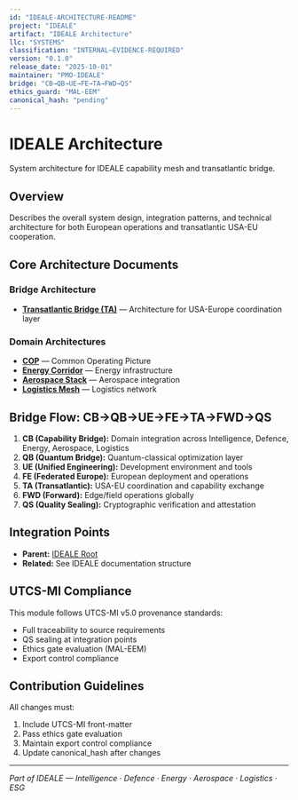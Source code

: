 ```yaml
---
id: "IDEALE-ARCHITECTURE-README"
project: "IDEALE"
artifact: "IDEALE Architecture"
llc: "SYSTEMS"
classification: "INTERNAL–EVIDENCE-REQUIRED"
version: "0.1.0"
release_date: "2025-10-01"
maintainer: "PMO-IDEALE"
bridge: "CB→QB→UE→FE→TA→FWD→QS"
ethics_guard: "MAL-EEM"
canonical_hash: "pending"
---
```


# IDEALE Architecture

System architecture for IDEALE capability mesh and transatlantic bridge.

## Overview

Describes the overall system design, integration patterns, and technical architecture for both European operations and transatlantic USA-EU cooperation.

## Core Architecture Documents

### Bridge Architecture
- **[Transatlantic Bridge (TA)](./transatlantic_bridge.md)** — Architecture for USA-Europe coordination layer

### Domain Architectures
- **[COP](./COP/)** — Common Operating Picture
- **[Energy Corridor](./energy_corridor/)** — Energy infrastructure
- **[Aerospace Stack](./aerospace_stack/)** — Aerospace integration
- **[Logistics Mesh](./logistics_mesh/)** — Logistics network

## Bridge Flow: CB→QB→UE→FE→TA→FWD→QS

1. **CB (Capability Bridge):** Domain integration across Intelligence, Defence, Energy, Aerospace, Logistics
2. **QB (Quantum Bridge):** Quantum-classical optimization layer
3. **UE (Unified Engineering):** Development environment and tools
4. **FE (Federated Europe):** European deployment and operations
5. **TA (Transatlantic):** USA-EU coordination and capability exchange
6. **FWD (Forward):** Edge/field operations globally
7. **QS (Quality Sealing):** Cryptographic verification and attestation

## Integration Points

- **Parent:** [IDEALE Root](../../README.md)
- **Related:** See IDEALE documentation structure

## UTCS-MI Compliance

This module follows UTCS-MI v5.0 provenance standards:
- Full traceability to source requirements
- QS sealing at integration points
- Ethics gate evaluation (MAL-EEM)
- Export control compliance

## Contribution Guidelines

All changes must:
1. Include UTCS-MI front-matter
2. Pass ethics gate evaluation
3. Maintain export control compliance
4. Update canonical_hash after changes

---

*Part of IDEALE — Intelligence · Defence · Energy · Aerospace · Logistics · ESG*
